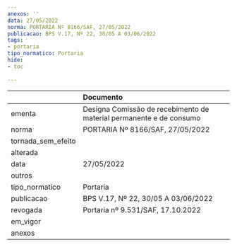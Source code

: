 ```yaml
---
anexos: ''
data: 27/05/2022
norma: PORTARIA Nº 8166/SAF, 27/05/2022
publicacao: BPS V.17, Nº 22, 30/05 A 03/06/2022
tags:
- portaria
tipo_normatico: Portaria
hide: 
- toc 
 
---
```


|                    | Documento                                                           |
|:-------------------|:--------------------------------------------------------------------|
| ementa             | Designa Comissão de recebimento de material permanente e de consumo |
| norma              | PORTARIA Nº 8166/SAF, 27/05/2022                                    |
| tornada_sem_efeito |                                                                     |
| alterada           |                                                                     |
| data               | 27/05/2022                                                          |
| outros             |                                                                     |
| tipo_normatico     | Portaria                                                            |
| publicacao         | BPS V.17, Nº 22, 30/05 A 03/06/2022                                 |
| revogada           | Portaria nº 9.531/SAF, 17.10.2022                                   |
| em_vigor           |                                                                     |
| anexos             |                                                                     |